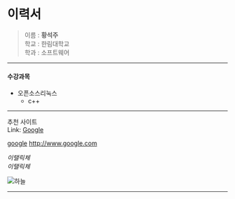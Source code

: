 이력서
==========
> 이름 : **황석주**  
> 학교 : 한림대학교  
> 학과 : 소프트웨어

------------------------------
#### 수강과목
* 오픈소스리눅스  
  + c++
  
------------------------------
추천 사이트  
Link:
[Google][1]  

[google](http://www.google.com)
<http://www.google.com>

*이탤릭체*  
_이탤릭체_  

![하늘]("https://github.com/asd40681402/resume/blob/master/sky.jpg)

[1]: https://google.com "Go google"    

------------------------------
